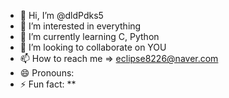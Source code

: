 - 👋 Hi, I’m @dldPdks5
- 👀 I’m interested in everything
- 🌱 I’m currently learning C, Python
- 💞️ I’m looking to collaborate on YOU
- 📫 How to reach me => eclipse8226@naver.com
- 😄 Pronouns: 
- ⚡ Fun fact: **

<!---
dldPdks5/dldPdks5 is a ✨ special ✨ repository because its `README.md` (this file) appears on your GitHub profile.
You can click the Preview link to take a look at your changes.
--->
